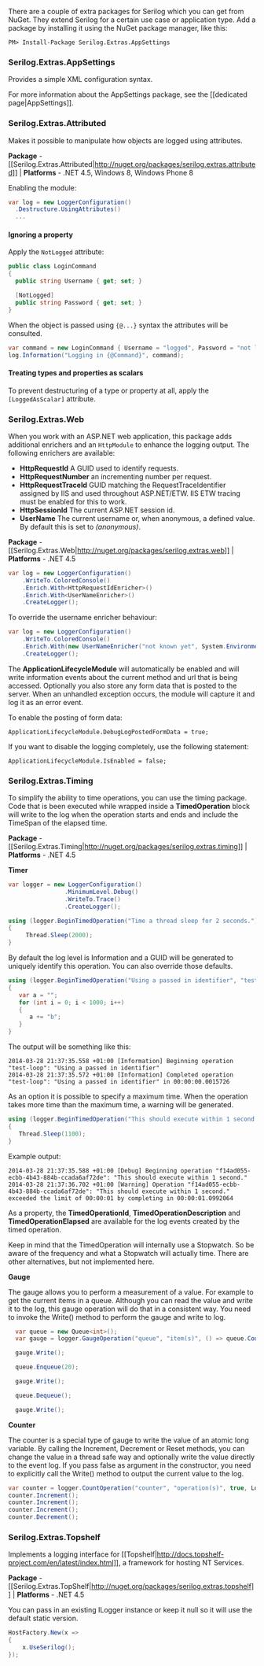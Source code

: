 There are a couple of extra packages for Serilog which you can get from NuGet. They extend Serilog for a certain use case or application type. Add a package by installing it using the NuGet package manager, like this:

```
PM> Install-Package Serilog.Extras.AppSettings
```

### Serilog.Extras.AppSettings

Provides a simple XML configuration syntax.

For more information about the AppSettings package, see the [[dedicated page|AppSettings]].

### Serilog.Extras.Attributed

Makes it possible to manipulate how objects are logged using attributes.

**Package** - [[Serilog.Extras.Attributed|http://nuget.org/packages/serilog.extras.attributed]]
| **Platforms** - .NET 4.5, Windows 8, Windows Phone 8

Enabling the module:

```csharp
var log = new LoggerConfiguration()
  .Destructure.UsingAttributes()
  ...
```

#### Ignoring a property

Apply the `NotLogged` attribute:

```csharp
public class LoginCommand
{
  public string Username { get; set; }

  [NotLogged]
  public string Password { get; set; }
}
```

When the object is passed using `{@...}` syntax the attributes will be consulted.

```csharp
var command = new LoginCommand { Username = "logged", Password = "not logged" };
log.Information("Logging in {@Command}", command);
```

#### Treating types and properties as scalars

To prevent destructuring of a type or property at all, apply the `[LoggedAsScalar]` attribute.

### Serilog.Extras.Web

When you work with an ASP.NET web application, this package adds additional enrichers and an `HttpModule` to enhance the logging output. The following enrichers are available:

*  **HttpRequestId** A GUID used to identify requests.
*  **HttpRequestNumber** an incrementing number per request.
*  **HttpRequestTraceId** GUID matching the RequestTraceIdentifier assigned by IIS and used throughout ASP.NET/ETW. IIS ETW tracing must be enabled for this to work.
*  **HttpSessionId** The current ASP.NET session id.
*  **UserName** The current username or, when anonymous, a defined value. By default this is set to _(anonymous)_.

**Package** - [[Serilog.Extras.Web|http://nuget.org/packages/serilog.extras.web]]
| **Platforms** - .NET 4.5

```csharp
var log = new LoggerConfiguration()
    .WriteTo.ColoredConsole()
    .Enrich.With<HttpRequestIdEnricher>()
    .Enrich.With<UserNameEnricher>()
    .CreateLogger();
```

To override the username enricher behaviour:

```csharp
var log = new LoggerConfiguration()
    .WriteTo.ColoredConsole()
    .Enrich.With(new UserNameEnricher("not known yet", System.Environment.UserName))
    .CreateLogger();
```

The **ApplicationLifecycleModule** will automatically be enabled and will write information events about the current method and url that is being accessed. Optionally you also store any form data that is posted to the server.
When an unhandled exception occurs, the module will capture it and log it as an error event.

To enable the posting of form data:

```
ApplicationLifecycleModule.DebugLogPostedFormData = true;
```

If you want to disable the logging completely, use the following statement:

```
ApplicationLifecycleModule.IsEnabled = false;
```

### Serilog.Extras.Timing

To simplify the ability to time operations, you can use the timing package. Code that is been executed while wrapped inside a **TimedOperation** block will write to the log when the operation starts and ends and include the TimeSpan of the elapsed time.

**Package** - [[Serilog.Extras.Timing|http://nuget.org/packages/serilog.extras.timing]]
| **Platforms** - .NET 4.5

**Timer**

```csharp
var logger = new LoggerConfiguration()
                .MinimumLevel.Debug()
                .WriteTo.Trace()
                .CreateLogger();

using (logger.BeginTimedOperation("Time a thread sleep for 2 seconds."))
{
     Thread.Sleep(2000);
}
```

By default the log level is Information and a GUID will be generated to uniquely identify this operation. You can also override those defaults.

```csharp
using (logger.BeginTimedOperation("Using a passed in identifier", "test-loop"))
{
   var a = "";
   for (int i = 0; i < 1000; i++)
   {
      a += "b";
   }
}
```

The output will be something like this:

```
2014-03-28 21:37:35.558 +01:00 [Information] Beginning operation "test-loop": "Using a passed in identifier"
2014-03-28 21:37:35.572 +01:00 [Information] Completed operation "test-loop": "Using a passed in identifier" in 00:00:00.0015726
```

As an option it is possible to specify a maximum time. When the operation takes more time than the maximum time, a warning will be generated.

```csharp
using (logger.BeginTimedOperation("This should execute within 1 second.",null, LogEventLevel.Debug, TimeSpan.FromSeconds(1)))
{
   Thread.Sleep(1100);
}
```

Example output:

```
2014-03-28 21:37:35.588 +01:00 [Debug] Beginning operation "f14ad055-ecbb-4b43-884b-ccada6af72de": "This should execute within 1 second."
2014-03-28 21:37:36.702 +01:00 [Warning] Operation "f14ad055-ecbb-4b43-884b-ccada6af72de": "This should execute within 1 second." exceeded the limit of 00:00:01 by completing in 00:00:01.0992064
```

As a property, the **TimedOperationId**, **TimedOperationDescription** and **TimedOperationElapsed** are available for the log events created by the timed operation.

Keep in mind that the TimedOperation will internally use a Stopwatch. So be aware of the frequency and what a Stopwatch will actually time. There are other alternatives, but not implemented here.

**Gauge**

The gauge allows you to perform a measurement of a value. For example to get the current items in a queue. Although you can read the value and write it to the log, this gauge operation will do that in a consistent way. You need to invoke the Write() method to perform the gauge and write to log.

```csharp
  var queue = new Queue<int>();
  var gauge = logger.GaugeOperation("queue", "item(s)", () => queue.Count());

  gauge.Write();

  queue.Enqueue(20);

  gauge.Write();

  queue.Dequeue();

  gauge.Write();
```

**Counter**

The counter is a special type of gauge to write the value of an atomic long variable. By calling the Increment, Decrement or Reset methods, you can change the value in a thread safe way and optionally write the value directly to the event log. If you pass false as argument in the constructor, you need to explicitly call the Write() method to output the current value to the log. 

```csharp
var counter = logger.CountOperation("counter", "operation(s)", true, LogEventLevel.Debug);
counter.Increment();
counter.Increment();
counter.Increment();
counter.Decrement();
```

### Serilog.Extras.Topshelf

Implements a logging interface for [[Topshelf|http://docs.topshelf-project.com/en/latest/index.html]], a framework for hosting NT Services. 

**Package** - [[Serilog.Extras.TopShelf|http://nuget.org/packages/serilog.extras.topshelf]]
| **Platforms** - .NET 4.5

You can pass in an existing ILogger instance or keep it null so it will use the default static version.

```csharp
HostFactory.New(x =>
{
    x.UseSerilog();
});
```